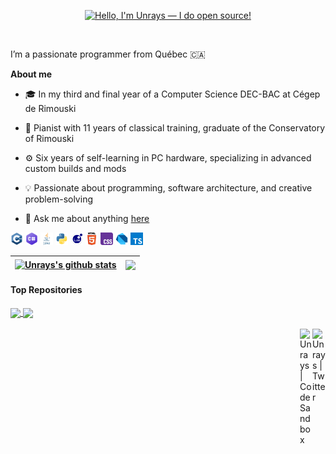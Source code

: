 <p align="center">
  <a href="https://github.com/unrays">
    <img width="80%" alt="Hello, I'm Unrays — I do open source!" 
         src="https://hips.hearstapps.com/hmg-prod/images/ginger-maine-coon-kitten-running-on-lawn-in-royalty-free-image-1719608142.jpg?crop=1xw:0.84415xh;0,0.185xh" />
  </a>
</p>

<br />

I’m a passionate programmer from Québec 🇨🇦

**About me**

- 🎓 In my third and final year of a Computer Science DEC-BAC at Cégep de Rimouski

- 🎹 Pianist with 11 years of classical training, graduate of the Conservatory of Rimouski

- ⚙️ Six years of self-learning in PC hardware, specializing in advanced custom builds and mods

- 💡 Passionate about programming, software architecture, and creative problem-solving

- 💬 Ask me about anything [here](https://github.com/unrays/unrays/issues)

<code><img height="20" alt="C++" src="https://raw.githubusercontent.com/github/explore/main/topics/cpp/cpp.png"></code>
<code><img height="20" alt="C#" src="https://raw.githubusercontent.com/github/explore/main/topics/csharp/csharp.png"></code>
<code><img height="20" alt="Java" src="https://raw.githubusercontent.com/github/explore/main/topics/java/java.png"></code>
<code><img height="20" alt="Python" src="https://raw.githubusercontent.com/github/explore/main/topics/python/python.png"></code>
<code><img height="20" alt="Lua" src="https://raw.githubusercontent.com/github/explore/main/topics/lua/lua.png"></code>
<code><img height="20" alt="HTML" src="https://raw.githubusercontent.com/github/explore/main/topics/html/html.png"></code>
<code><img height="20" alt="CSS" src="https://raw.githubusercontent.com/github/explore/main/topics/css/css.png"></code>
<code><img height="20" alt="Dart" src="https://raw.githubusercontent.com/github/explore/main/topics/dart/dart.png"></code>
<code><img height="20" alt="TypeScript" src="https://raw.githubusercontent.com/github/explore/main/topics/typescript/typescript.png"></code>

| <a href="https://github.com/unrays/github-readme-stats"><img align="center" src="https://github-readme-stats.vercel.app/api?username=unrays&show_icons=true&include_all_commits=true&theme=buefy&hide_border=true" alt="Unrays's github stats" /></a> | <a href="https://github.com/unrays/github-readme-stats"><img align="center" src="https://github-readme-stats.vercel.app/api/top-langs/?username=unrays&layout=compact&theme=buefy&hide_border=true" /></a> |
| ------------- | ------------- |
#### Top Repositories

<a href="https://github.com/unrays/CrystalEngine">
  <img align="center" src="https://github-readme-stats.vercel.app/api/pin/?username=unrays&repo=crystal&theme=buefy" />
</a>
<a href="https://github.com/unrays/glint">
  <img align="center" src="https://github-readme-stats.vercel.app/api/pin/?username=unrays&repo=AnotherRepo&theme=buefy" />
</a>

<br />
<br />

<a href="https://twitter.com/unrays">
  <img align="right" alt="Unrays | Twitter" width="21px" src="https://raw.githubusercontent.com/simple-icons/simple-icons/develop/icons/twitter.svg" />
</a>
<a href="https://codesandbox.io/u/unrays">
  <img align="right" alt="Unrays | CodeSandbox" width="20px" src="https://raw.githubusercontent.com/simple-icons/simple-icons/develop/icons/codesandbox.svg" />
</a>
